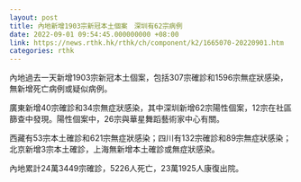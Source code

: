 ```yaml
---
layout: post
title: 內地新增1903宗新冠本土個案　深圳有62宗病例
date: 2022-09-01 09:54:45.000000000 +08:00
link: https://news.rthk.hk/rthk/ch/component/k2/1665070-20220901.htm
categories: rthk
---
```


內地過去一天新增1903宗新冠本土個案，包括307宗確診和1596宗無症狀感染，無新增死亡病例或疑似病例。

廣東新增40宗確診和34宗無症狀感染，其中深圳新增62宗陽性個案，12宗在社區篩查中發現。陽性個案中，26宗與華星舞蹈藝術家中心有關。

西藏有53宗本土確診和621宗無症狀感染；四川有132宗確診和89宗無症狀感染；北京新增3宗本土確診，上海無新增本土確診或無症狀感染。

內地累計24萬3449宗確診，5226人死亡，23萬1925人康復出院。
